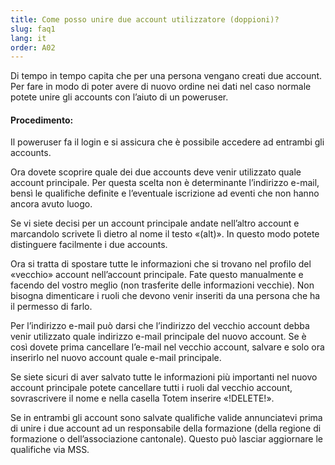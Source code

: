 ```yaml
---
title: Come posso unire due account utilizzatore (doppioni)?
slug: faq1
lang: it
order: A02
---
```


Di tempo in tempo capita che per una persona vengano creati due account. Per fare in modo di poter avere di nuovo ordine nei dati nel caso normale potete unire gli accounts con l’aiuto di un poweruser.

#### Procedimento:

Il poweruser fa il login e si assicura che è possibile accedere ad entrambi gli accounts.

Ora dovete scoprire quale dei due accounts deve venir utilizzato quale account principale. Per questa scelta non è determinante l’indirizzo e-mail, bensì le qualifiche definite e l’eventuale iscrizione ad eventi che non hanno ancora avuto luogo.

Se vi siete decisi per un account principale andate nell’altro account e marcandolo scrivete lì dietro al nome il testo «(alt)». In questo modo potete distinguere facilmente i due accounts.

Ora si tratta di spostare tutte le informazioni che si trovano nel profilo del «vecchio» account nell’account principale. Fate questo manualmente e facendo del vostro meglio (non trasferite delle informazioni vecchie). Non bisogna dimenticare i ruoli che devono venir inseriti da una persona che ha il permesso di farlo.

Per l’indirizzo e-mail può darsi che l’indirizzo del vecchio account debba venir utilizzato quale indirizzo e-mail principale del nuovo account. Se è così dovete prima cancellare l’e-mail nel vecchio account, salvare e solo ora inserirlo nel nuovo account quale e-mail principale.

Se siete sicuri di aver salvato tutte le informazioni più importanti nel nuovo account principale potete cancellare tutti i ruoli dal vecchio account, sovrascrivere il nome e nella casella Totem inserire «!DELETE!».

Se in entrambi gli account sono salvate qualifiche valide annunciatevi prima di unire i due account ad un responsabile della formazione (della regione di formazione o dell’associazione cantonale). Questo può lasciar aggiornare le qualifiche via MSS.